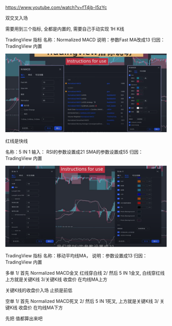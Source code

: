 https://www.youtube.com/watch?v=fT4jb-I5zYc





双交叉入场




















需要用到三个指标, 全都是内置的, 需要自己手动实现
1H K线


TradingView 指标
名称：Normalized MACD
说明：参数Fast MA改成13
归因：TradingView 内置

![](../../assets/Pasted%20image%2020240516234932.png)

红线是快线




名称：5 IN 1
输入： RSI的参数设置成21
            SMA的参数设置成55
归因：TradingView 内置

![](../../assets/Pasted%20image%2020240516235330.png)


TradingView 指标
名称：移动平均线MA，
说明：参数设置成13
归因：TradingView 内置

多单
1/ 首先  Normalized MACD金叉  红线穿白线
2/ 然后 5 IN 1金叉,  白线穿红线 上方就是关键K线
3/关键K线 收盘价 在均线MA上方

关键K线的收盘价入场
止损是前低



空单
1/ 首先 Normalized MACD死叉
2/ 然后 5 IN 1死叉, 上方就是关键K线
3/ 关键K线 收盘价  在均线MA下方



先把 值都算出来吧